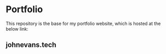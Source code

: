 # Portfolio 

This repository is the base for my portfolio website, which is hosted at the below link:

## johnevans.tech
